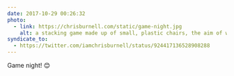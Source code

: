 ```yaml
---
date: 2017-10-29 00:26:32
photo:
  - link: https://chrisburnell.com/static/game-night.jpg
    alt: a stacking game made up of small, plastic chairs, the aim of which is to stack chairs until the tower collapses
syndicate_to:
  - https://twitter.com/iamchrisburnell/status/924417136528908288
---
```


Game night! 😊
